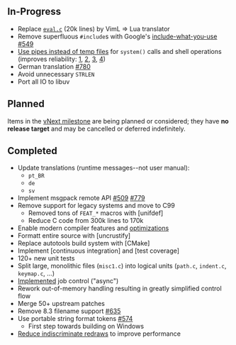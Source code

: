 ## In-Progress

* Replace [`eval.c`](https://github.com/neovim/neovim/blob/57cd2d661454cd6686c7d98cafa783ea94495fd5/src/eval.c) (20k lines) by VimL => Lua translator
* Remove superfluous `#include`s with Google's [include-what-you-use](https://code.google.com/p/include-what-you-use/) [#549](https://github.com/neovim/neovim/issues/549)
* [Use pipes instead of temp files](https://github.com/neovim/neovim/issues/473) for `system()` calls and shell operations (improves reliability: [1](https://groups.google.com/d/msg/vim_use/JSXaM9YjWKo/HtHn36WFb_kJ), [2](https://groups.google.com/d/msg/vim_use/adD_-9yBCEU/Y0ul-OwXGpYJ), [3](https://github.com/mattn/gist-vim/issues/48#issuecomment-12916349), [4](https://groups.google.com/d/msg/vim_use/oU7y-hmQoNc/2qQnkPl6aKkJ))
* German translation [#780](https://github.com/neovim/neovim/pull/780)
* Avoid unnecessary `STRLEN`
* Port all IO to libuv

## Planned

Items in the [vNext milestone](https://github.com/neovim/neovim/issues?milestone=6&state=open) are being planned or considered; they have **no release target** and may be cancelled or deferred indefinitely.

## Completed

- Update translations (runtime messages--not user manual):
    - `pt_BR`
    - `de`
    - `sv`
- Implement msgpack remote API [#509](https://github.com/neovim/neovim/pull/509) [#779](https://github.com/neovim/neovim/pull/779)
- Remove support for legacy systems and move to C99
    - Removed tons of `FEAT_*` macros with [unifdef]
    - Reduce C code from 300k lines to 170k
- Enable modern compiler features and [optimizations](https://github.com/neovim/neovim/pull/426)
- Formatt entire source with [uncrustify]
- Replace autotools build system with [CMake]
- Implement [continuous integration] and [test coverage]
- 120+ new unit tests
- Split large, monolithic files (`misc1.c`) into logical units
  (`path.c`, `indent.c`, `keymap.c`, ...)
- [Implemented](https://github.com/neovim/neovim/pull/475) job control ("async")
- Rework out-of-memory handling resulting in greatly simplified control flow
- Merge 50+ upstream patches
- Remove 8.3 filename support [#635](https://github.com/neovim/neovim/pull/635)
- Use portable string format tokens [#574](https://github.com/neovim/neovim/pull/574)
    - First step towards building on Windows
- [Reduce indiscriminate redraws](https://github.com/neovim/neovim/pull/485#issuecomment-39924973) to improve performance
